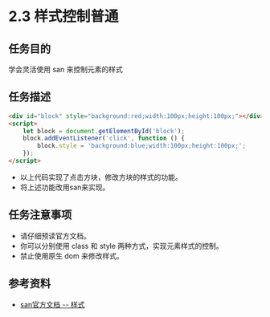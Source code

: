 # 2.3 样式控制普通

## 任务目的
学会灵活使用 san 来控制元素的样式

## 任务描述

```html
<div id="block" style="background:red;width:100px;height:100px;"></div>
<script>
    let block = document.getElementById('block');
    block.addEventListener('click', function () {
        block.style = 'background:blue;width:100px;height:100px;';
    });
</script>
```

* 以上代码实现了点击方块，修改方块的样式的功能。
* 将上述功能改用san来实现。

## 任务注意事项
* 请仔细预读官方文档。
* 你可以分别使用 class 和 style 两种方式，实现元素样式的控制。
* 禁止使用原生 dom 来修改样式。

## 参考资料
* [san官方文档 -- 样式](https://baidu.github.io/san/tutorial/style/)